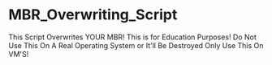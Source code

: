 # MBR_Overwriting_Script
This Script Overwrites YOUR MBR! This is for Education Purposes! Do Not Use This On A Real Operating System or It'll Be Destroyed Only Use This On VM'S!
